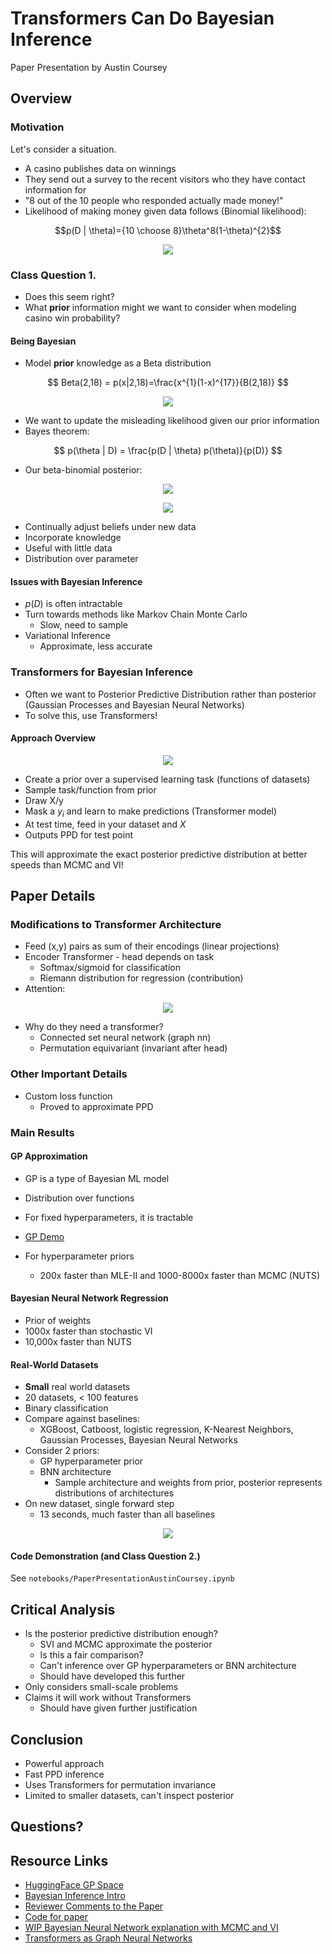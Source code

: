 # Transformers Can Do Bayesian Inference
Paper Presentation by Austin Coursey
## Overview
### Motivation
Let's consider a situation.
- A casino publishes data on winnings
- They send out a survey to the recent visitors who they have contact information for
- "8 out of the 10 people who responded actually made money!"
- Likelihood of making money given data follows (Binomial likelihood):

$$p(D | \theta)={10 \choose 8}\theta^8(1-\theta)^{2}$$

<p align="center">
  <img src="https://github.com/acoursey3/transformer-bayesian/blob/main/figures/likelihood.png?raw=true">
</p>

### Class Question 1.
- Does this seem right? 
- What **prior** information might we want to consider when modeling casino win probability?

#### Being Bayesian

- Model **prior** knowledge as a Beta distribution

$$
Beta(2,18) = p(x|2,18)=\frac{x^{1}(1-x)^{17}}{B(2,18)}
$$

<p align="center">
  <img src="https://github.com/acoursey3/transformer-bayesian/blob/main/figures/prior.png?raw=true">
</p>

- We want to update the misleading likelihood given our prior information
- Bayes theorem:

$$
p(\theta | D) = \frac{p(D | \theta) p(\theta)}{p(D)}
$$

- Our beta-binomial posterior:

<p align="center">
  <img src="https://github.com/acoursey3/transformer-bayesian/blob/main/figures/form_posterior.png?raw=true">
</p>

<p align="center">
  <img src="https://github.com/acoursey3/transformer-bayesian/blob/main/figures/posterior.png?raw=true">
</p>

- Continually adjust beliefs under new data
- Incorporate knowledge
- Useful with little data
- Distribution over parameter

#### Issues with Bayesian Inference

- $p(D)$ is often intractable
- Turn towards methods like Markov Chain Monte Carlo
  - Slow, need to sample
- Variational Inference
  - Approximate, less accurate

### Transformers for Bayesian Inference

- Often we want to Posterior Predictive Distribution rather than posterior (Gaussian Processes and Bayesian Neural Networks)
- To solve this, use Transformers!

#### Approach Overview

<p align="center">
  <img src="https://github.com/acoursey3/transformer-bayesian/blob/main/figures/pfn_overview.png?raw=true">
</p>

- Create a prior over a supervised learning task (functions of datasets)
- Sample task/function from prior
- Draw X/y
- Mask a $y_i$ and learn to make predictions (Transformer model)
- At test time, feed in your dataset and $X$
- Outputs PPD for test point

This will approximate the exact posterior predictive distribution at better speeds than MCMC and VI!

## Paper Details

### Modifications to Transformer Architecture

- Feed (x,y) pairs as sum of their encodings (linear projections)
- Encoder Transformer - head depends on task
  - Softmax/sigmoid for classification
  - Riemann distribution for regression (contribution)
- Attention:

<p align="center">
  <img src="https://github.com/acoursey3/transformer-bayesian/blob/main/figures/attention.png?raw=true">
</p>

- Why do they need a transformer?
  - Connected set neural network (graph nn)
  - Permutation equivariant (invariant after head)
  
### Other Important Details

- Custom loss function
  - Proved to approximate PPD
  
### Main Results

#### GP Approximation
- GP is a type of Bayesian ML model
- Distribution over functions
- For fixed hyperparameters, it is tractable
- [GP Demo](https://huggingface.co/spaces/samuelinferences/transformers-can-do-bayesian-inference)

- For hyperparameter priors
  - 200x faster than MLE-II and 1000-8000x faster than MCMC (NUTS)
  
#### Bayesian Neural Network Regression
- Prior of weights
- 1000x faster than stochastic VI
- 10,000x faster than NUTS

#### Real-World Datasets
- **Small** real world datasets
- 20 datasets, < 100 features
- Binary classification
- Compare against baselines: 
  - XGBoost, Catboost, logistic regression, K-Nearest Neighbors, Gaussian Processes, Bayesian Neural Networks
- Consider 2 priors:
  - GP hyperparameter prior
  - BNN architecture
    - Sample architecture and weights from prior, posterior represents distributions of architectures
- On new dataset, single forward step 
  - 13 seconds, much faster than all baselines
  
<p align="center">
  <img src="https://github.com/acoursey3/transformer-bayesian/blob/main/figures/tabular.png?raw=true">
</p>

#### Code Demonstration (and Class Question 2.)

See `notebooks/PaperPresentationAustinCoursey.ipynb`

## Critical Analysis
- Is the posterior predictive distribution enough?
  - SVI and MCMC approximate the posterior
  - Is this a fair comparison?
  - Can't inference over GP hyperparameters or BNN architecture
  - Should have developed this further
- Only considers small-scale problems
- Claims it will work without Transformers
  - Should have given further justification

## Conclusion

- Powerful approach
- Fast PPD inference
- Uses Transformers for permutation invariance
- Limited to smaller datasets, can't inspect posterior

## Questions?

## Resource Links
- [HuggingFace GP Space](https://huggingface.co/spaces/samuelinferences/transformers-can-do-bayesian-inference)
- [Bayesian Inference Intro](https://seeing-theory.brown.edu/bayesian-inference/index.html)
- [Reviewer Comments to the Paper](https://openreview.net/forum?id=KSugKcbNf9)
- [Code for paper](https://github.com/automl/TransformersCanDoBayesianInference)
- [WIP Bayesian Neural Network explanation with MCMC and VI](https://www.cs.toronto.edu/~duvenaud/distill_bayes_net/public/)
- [Transformers as Graph Neural Networks](https://thegradient.pub/transformers-are-graph-neural-networks/)
